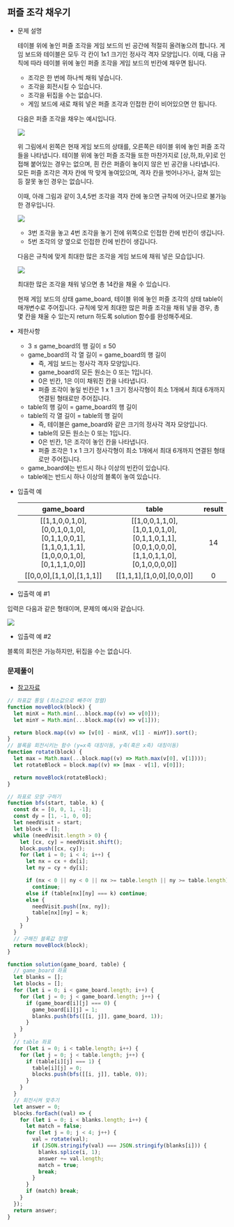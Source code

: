 ## 퍼즐 조각 채우기

- 문제 설명

  테이블 위에 놓인 퍼즐 조각을 게임 보드의 빈 공간에 적절히 올려놓으려 합니다. 게임 보드와 테이블은 모두 각 칸이 1x1 크기인 정사각 격자 모양입니다. 이때, 다음 규칙에 따라 테이블 위에 놓인 퍼즐 조각을 게임 보드의 빈칸에 채우면 됩니다.

  - 조각은 한 번에 하나씩 채워 넣습니다.
  - 조각을 회전시킬 수 있습니다.
  - 조각을 뒤집을 수는 없습니다.
  - 게임 보드에 새로 채워 넣은 퍼즐 조각과 인접한 칸이 비어있으면 안 됩니다.

  다음은 퍼즐 조각을 채우는 예시입니다.

  ![](./img/pu1.png)

  위 그림에서 왼쪽은 현재 게임 보드의 상태를, 오른쪽은 테이블 위에 놓인 퍼즐 조각들을 나타냅니다. 테이블 위에 놓인 퍼즐 조각들 또한 마찬가지로 [상,하,좌,우]로 인접해 붙어있는 경우는 없으며, 흰 칸은 퍼즐이 놓이지 않은 빈 공간을 나타냅니다. 모든 퍼즐 조각은 격자 칸에 딱 맞게 놓여있으며, 격자 칸을 벗어나거나, 걸쳐 있는 등 잘못 놓인 경우는 없습니다.

  이때, 아래 그림과 같이 3,4,5번 조각을 격자 칸에 놓으면 규칙에 어긋나므로 불가능한 경우입니다.

  ![](./img/pu2.png)

  - 3번 조각을 놓고 4번 조각을 놓기 전에 위쪽으로 인접한 칸에 빈칸이 생깁니다.
  - 5번 조각의 양 옆으로 인접한 칸에 빈칸이 생깁니다.

  다음은 규칙에 맞게 최대한 많은 조각을 게임 보드에 채워 넣은 모습입니다.

  ![](./img/pu3.png)

  최대한 많은 조각을 채워 넣으면 총 14칸을 채울 수 있습니다.

  현재 게임 보드의 상태 game_board, 테이블 위에 놓인 퍼즐 조각의 상태 table이 매개변수로 주어집니다. 규칙에 맞게 최대한 많은 퍼즐 조각을 채워 넣을 경우, 총 몇 칸을 채울 수 있는지 return 하도록 solution 함수를 완성해주세요.

- 제한사항

  - 3 ≤ game_board의 행 길이 ≤ 50
  - game_board의 각 열 길이 = game_board의 행 길이
    - 즉, 게임 보드는 정사각 격자 모양입니다.
    - game_board의 모든 원소는 0 또는 1입니다.
    - 0은 빈칸, 1은 이미 채워진 칸을 나타냅니다.
    - 퍼즐 조각이 놓일 빈칸은 1 x 1 크기 정사각형이 최소 1개에서 최대 6개까지 연결된 형태로만 주어집니다.
  - table의 행 길이 = game_board의 행 길이
  - table의 각 열 길이 = table의 행 길이
    - 즉, 테이블은 game_board와 같은 크기의 정사각 격자 모양입니다.
    - table의 모든 원소는 0 또는 1입니다.
    - 0은 빈칸, 1은 조각이 놓인 칸을 나타냅니다.
    - 퍼즐 조각은 1 x 1 크기 정사각형이 최소 1개에서 최대 6개까지 연결된 형태로만 주어집니다.
  - game_board에는 반드시 하나 이상의 빈칸이 있습니다.
  - table에는 반드시 하나 이상의 블록이 놓여 있습니다.

- 입출력 예

  |                                      game_board                                       |                                         table                                         | result |
  | :-----------------------------------------------------------------------------------: | :-----------------------------------------------------------------------------------: | :----: |
  | [[1,1,0,0,1,0],[0,0,1,0,1,0],[0,1,1,0,0,1],[1,1,0,1,1,1],[1,0,0,0,1,0],[0,1,1,1,0,0]] | [[1,0,0,1,1,0],[1,0,1,0,1,0],[0,1,1,0,1,1],[0,0,1,0,0,0],[1,1,0,1,1,0],[0,1,0,0,0,0]] |   14   |
  |                               [[0,0,0],[1,1,0],[1,1,1]]                               |                               [[1,1,1],[1,0,0],[0,0,0]]                               |   0    |

- 입출력 예 #1

입력은 다음과 같은 형태이며, 문제의 예시와 같습니다.

![](./img/pu4.png)

- 입출력 예 #2

블록의 회전은 가능하지만, 뒤집을 수는 없습니다.

### 문제풀이

- [참고자료](https://velog.io/@nd098pkc/%EC%BD%94%EB%94%A9%ED%85%8C%EC%8A%A4%ED%8A%B8%ED%94%84%EB%A1%9C%EA%B7%B8%EB%9E%98%EB%A8%B8%EC%8A%A4-%ED%8D%BC%EC%A6%90-%EC%A1%B0%EA%B0%81-%EC%B1%84%EC%9A%B0%EA%B8%B0)

```jsx
// 좌표값 통일 (최소값으로 빼주어 정렬)
function moveBlock(block) {
  let minX = Math.min(...block.map((v) => v[0]));
  let minY = Math.min(...block.map((v) => v[1]));

  return block.map((v) => [v[0] - minX, v[1] - minY]).sort();
}
// 블록을 회전시키는 함수 (y=x축 대칭이동, y축(혹은 x축) 대칭이동)
function rotate(block) {
  let max = Math.max(...block.map((v) => Math.max(v[0], v[1])));
  let rotateBlock = block.map((v) => [max - v[1], v[0]]);

  return moveBlock(rotateBlock);
}

// 좌표로 모양 구하기
function bfs(start, table, k) {
  const dx = [0, 0, 1, -1];
  const dy = [1, -1, 0, 0];
  let needVisit = start;
  let block = [];
  while (needVisit.length > 0) {
    let [cx, cy] = needVisit.shift();
    block.push([cx, cy]);
    for (let i = 0; i < 4; i++) {
      let nx = cx + dx[i];
      let ny = cy + dy[i];

      if (nx < 0 || ny < 0 || nx >= table.length || ny >= table.length)
        continue;
      else if (table[nx][ny] === k) continue;
      else {
        needVisit.push([nx, ny]);
        table[nx][ny] = k;
      }
    }
  }
  // 구해진 블록값 정렬
  return moveBlock(block);
}

function solution(game_board, table) {
  // game_board 좌표
  let blanks = [];
  let blocks = [];
  for (let i = 0; i < game_board.length; i++) {
    for (let j = 0; j < game_board.length; j++) {
      if (game_board[i][j] === 0) {
        game_board[i][j] = 1;
        blanks.push(bfs([[i, j]], game_board, 1));
      }
    }
  }
  // table 좌표
  for (let i = 0; i < table.length; i++) {
    for (let j = 0; j < table.length; j++) {
      if (table[i][j] === 1) {
        table[i][j] = 0;
        blocks.push(bfs([[i, j]], table, 0));
      }
    }
  }
  // 회전시켜 맞추기
  let answer = 0;
  blocks.forEach((val) => {
    for (let i = 0; i < blanks.length; i++) {
      let match = false;
      for (let j = 0; j < 4; j++) {
        val = rotate(val);
        if (JSON.stringify(val) === JSON.stringify(blanks[i])) {
          blanks.splice(i, 1);
          answer += val.length;
          match = true;
          break;
        }
      }
      if (match) break;
    }
  });
  return answer;
}
```
